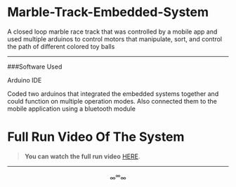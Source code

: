 # Marble-Track-Embedded-System

A closed loop marble race track that was controlled by a mobile app and used multiple arduinos to control motors that manipulate, sort, and control the path of different colored toy balls


------------


###Software Used

 Arduino IDE
 
Coded two arduinos that integrated the embedded systems together and could function on multiple operation modes. Also connected them to the mobile application using a bluetooth module



# Full Run Video Of The System

> **You can watch the full run video** [HERE](https://drive.google.com/file/d/11tCpQyxo-9oLgXuE9F1YCIPS8HxX2rRQ/view).

------------
$$
  \infty^\infty\infty  
$$
